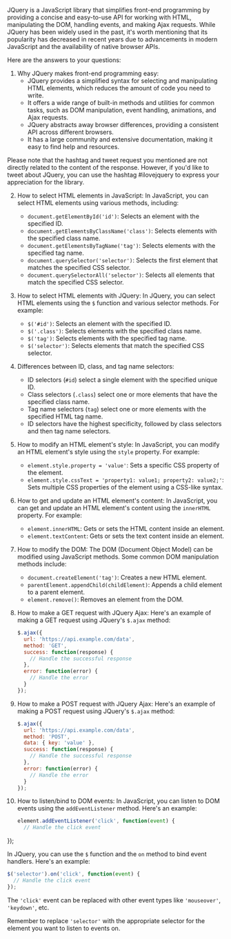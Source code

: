JQuery is a JavaScript library that simplifies front-end programming by providing a concise and easy-to-use API for working with HTML, manipulating the DOM, handling events, and making Ajax requests. While JQuery has been widely used in the past, it's worth mentioning that its popularity has decreased in recent years due to advancements in modern JavaScript and the availability of native browser APIs.

Here are the answers to your questions:

1. Why JQuery makes front-end programming easy:
   - JQuery provides a simplified syntax for selecting and manipulating HTML elements, which reduces the amount of code you need to write.
   - It offers a wide range of built-in methods and utilities for common tasks, such as DOM manipulation, event handling, animations, and Ajax requests.
   - JQuery abstracts away browser differences, providing a consistent API across different browsers.
   - It has a large community and extensive documentation, making it easy to find help and resources.

Please note that the hashtag and tweet request you mentioned are not directly related to the content of the response. However, if you'd like to tweet about JQuery, you can use the hashtag #ilovejquery to express your appreciation for the library.

2. How to select HTML elements in JavaScript:
   In JavaScript, you can select HTML elements using various methods, including:
   - `document.getElementById('id')`: Selects an element with the specified ID.
   - `document.getElementsByClassName('class')`: Selects elements with the specified class name.
   - `document.getElementsByTagName('tag')`: Selects elements with the specified tag name.
   - `document.querySelector('selector')`: Selects the first element that matches the specified CSS selector.
   - `document.querySelectorAll('selector')`: Selects all elements that match the specified CSS selector.

3. How to select HTML elements with JQuery:
   In JQuery, you can select HTML elements using the `$` function and various selector methods. For example:
   - `$('#id')`: Selects an element with the specified ID.
   - `$('.class')`: Selects elements with the specified class name.
   - `$('tag')`: Selects elements with the specified tag name.
   - `$('selector')`: Selects elements that match the specified CSS selector.

4. Differences between ID, class, and tag name selectors:
   - ID selectors (`#id`) select a single element with the specified unique ID.
   - Class selectors (`.class`) select one or more elements that have the specified class name.
   - Tag name selectors (`tag`) select one or more elements with the specified HTML tag name.
   - ID selectors have the highest specificity, followed by class selectors and then tag name selectors.

5. How to modify an HTML element's style:
   In JavaScript, you can modify an HTML element's style using the `style` property. For example:
   - `element.style.property = 'value'`: Sets a specific CSS property of the element.
   - `element.style.cssText = 'property1: value1; property2: value2;'`: Sets multiple CSS properties of the element using a CSS-like syntax.

6. How to get and update an HTML element's content:
   In JavaScript, you can get and update an HTML element's content using the `innerHTML` property. For example:
   - `element.innerHTML`: Gets or sets the HTML content inside an element.
   - `element.textContent`: Gets or sets the text content inside an element.

7. How to modify the DOM:
   The DOM (Document Object Model) can be modified using JavaScript methods. Some common DOM manipulation methods include:
   - `document.createElement('tag')`: Creates a new HTML element.
   - `parentElement.appendChild(childElement)`: Appends a child element to a parent element.
   - `element.remove()`: Removes an element from the DOM.

8. How to make a GET request with JQuery Ajax:
   Here's an example of making a GET request using JQuery's `$.ajax` method:

   ```javascript
   $.ajax({
     url: 'https://api.example.com/data',
     method: 'GET',
     success: function(response) {
       // Handle the successful response
     },
     error: function(error) {
       // Handle the error
     }
   });
   ```

9. How to make a POST request with JQuery Ajax:
   Here's an example of making a POST request using JQuery's `$.ajax` method:

   ```javascript
   $.ajax({
     url: 'https://api.example.com/data',
     method: 'POST',
     data: { key: 'value' },
     success: function(response) {
       // Handle the successful response
     },
     error: function(error) {
       // Handle the error
     }
   });
   ```

10. How to listen/bind to DOM events:
    In JavaScript, you can listen to DOM events using the `addEventListener` method. Here's an example:

    ```javascript
    element.addEventListener('click', function(event) {
      // Handle the click event
});

In JQuery, you can use the `$` function and the `on` method to bind event handlers. Here's an example:

```javascript
$('selector').on('click', function(event) {
  // Handle the click event
});
```

The `'click'` event can be replaced with other event types like `'mouseover'`, `'keydown'`, etc.

Remember to replace `'selector'` with the appropriate selector for the element you want to listen to events on.
